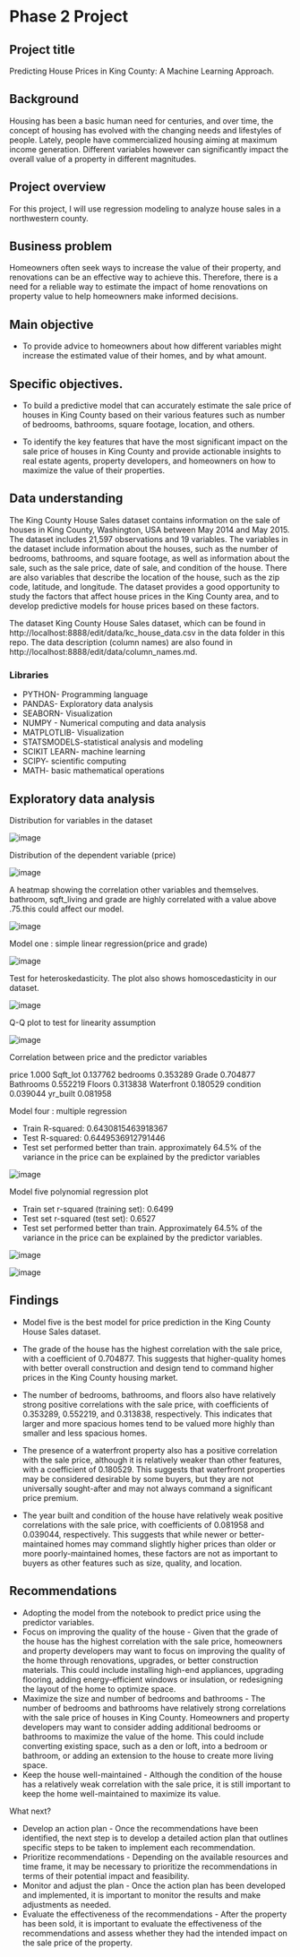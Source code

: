 # Phase 2 Project

## Project title
Predicting House Prices in King County: A Machine Learning Approach.

## Background
Housing has been a basic human need for centuries, and over time, the concept of housing has evolved with the changing needs and lifestyles of people. Lately, people have commercialized housing aiming at maximum income generation. Different variables however can significantly  impact the overall value of a property in different magnitudes.


##  Project overview
For this project, I will use regression modeling to analyze house sales in a northwestern county.

## Business problem
Homeowners often seek ways to increase the value of their property, and renovations can be an effective way to achieve this. Therefore, there is a need for a reliable way to estimate the impact of home renovations on property value to help homeowners make informed decisions.

## Main objective
* To provide advice to homeowners about how different variables might increase the estimated value of their homes, and by what amount.

## Specific objectives.
* To build a predictive model that can accurately estimate the sale price of houses in King County based on their various features such as number of bedrooms, bathrooms, square footage, location, and others.

* To identify the key features that have the most significant impact on the sale price of houses in King County and provide actionable insights to real estate agents, property developers, and homeowners on how to maximize the value of their properties.

## Data understanding
The King County House Sales dataset contains information on the sale of houses in King County, Washington, USA between May 2014 and May 2015. The dataset includes 21,597 observations and 19 variables. The variables in the dataset include information about the houses, such as the number of bedrooms, bathrooms, and square footage, as well as information about the sale, such as the sale price, date of sale, and condition of the house. There are also variables that describe the location of the house, such as the zip code, latitude, and longitude. The dataset provides a good opportunity to study the factors that affect house prices in the King County area, and to develop predictive models for house prices based on these factors.

The dataset King County House Sales dataset, which can be found in http://localhost:8888/edit/data/kc_house_data.csv in the data folder in this repo.
The data description (column names) are also found in http://localhost:8888/edit/data/column_names.md.

### Libraries
* PYTHON- Programming language
* PANDAS- Exploratory data analysis
* SEABORN- Visualization
* NUMPY - Numerical computing and data analysis
* MATPLOTLIB- Visualization
* STATSMODELS-statistical analysis and modeling
* SCIKIT LEARN- machine learning
* SCIPY- scientific computing
* MATH- basic mathematical operations


## Exploratory data analysis
Distribution for variables in the dataset


![image](https://user-images.githubusercontent.com/122217304/227741879-27e5440d-90cf-4c9e-8363-24437775d51b.png)

Distribution of the dependent variable (price)

![image](https://user-images.githubusercontent.com/122217304/227741924-3173a3ff-cf8d-40dc-a97f-a72d8d83e7e8.png)


A heatmap showing the correlation other variables and themselves. bathroom, sqft_living and grade are highly correlated with a value above .75.this could affect our model.


![image](https://user-images.githubusercontent.com/122217304/227741981-0608b87a-06f2-471d-9d96-058e7347c286.png)


Model one : simple linear regression(price and grade)

![image](https://user-images.githubusercontent.com/122217304/227742048-d43a65b3-5d19-455c-b881-8b668f07e62f.png)


Test for heteroskedasticity. The plot also shows homoscedasticity in our dataset.

![image](https://user-images.githubusercontent.com/122217304/227742086-b5a14285-1606-4f4e-85ea-bbd488c41b3b.png)

Q-Q plot to test for linearity assumption

![image](https://user-images.githubusercontent.com/122217304/227742151-b8be21d5-a3e3-4078-9850-1350a240a335.png)

Correlation between price and the predictor variables

price	     1.000
Sqft_lot	 0.137762
bedrooms	 0.353289
Grade	     0.704877
Bathrooms  0.552219
Floors	   0.313838
Waterfront 0.180529
condition	 0.039044
yr_built   0.081958


Model four : multiple regression

* Train R-squared: 0.6430815463918367 
* Test R-squared: 0.6449536912791446 
* Test set performed better than train. approximately 64.5% of the variance    in the price can be explained by the predictor variables

![image](https://user-images.githubusercontent.com/122217304/227742324-3af7f9b1-ed06-4ba8-b16a-6fc2a397b96e.png)

Model five polynomial regression plot	
* Train set r-squared (training set): 0.6499 	
* Test set r-squared (test set): 0.6527 	
* Test set performed better than train. Approximately 64.5% of the variance in the price can be explained by the predictor variables.

![image](https://user-images.githubusercontent.com/122217304/227742354-19307be0-dcbf-4a35-bb5e-22434a74f1d8.png)


![image](https://user-images.githubusercontent.com/122217304/227742366-a4eefebc-6855-41db-85dd-92dc904af792.png)



## Findings

* Model five is the best model for price prediction in the King County House Sales dataset.

* The grade of the house has the highest correlation with the sale price, with a coefficient of 0.704877. This suggests that higher-quality homes with better overall construction and design tend to command higher prices in the King County housing market.

* The number of bedrooms, bathrooms, and floors also have relatively strong positive correlations with the sale price, with coefficients of 0.353289, 0.552219, and 0.313838, respectively. This indicates that larger and more spacious homes tend to be valued more highly than smaller and less spacious homes.

* The presence of a waterfront property also has a positive correlation with the sale price, although it is relatively weaker than other features, with a coefficient of 0.180529. This suggests that waterfront properties may be considered desirable by some buyers, but they are not universally sought-after and may not always command a significant price premium.

* The year built and condition of the house have relatively weak positive correlations with the sale price, with coefficients of 0.081958 and 0.039044, respectively. This suggests that while newer or better-maintained homes may command slightly higher prices than older or more poorly-maintained homes, these factors are not as important to buyers as other features such as size, quality, and location.


## Recommendations
* Adopting the model from the notebook to predict price using the predictor variables.
* Focus on improving the quality of the house - Given that the grade of the house has the highest correlation with the sale price, homeowners and property developers may want to focus on improving the quality of the home through renovations, upgrades, or better construction materials. This could include installing high-end appliances, upgrading flooring, adding energy-efficient windows or insulation, or redesigning the layout of the home to optimize space.
* Maximize the size and number of bedrooms and bathrooms - The number of bedrooms and bathrooms have relatively strong correlations with the sale price of houses in King County. Homeowners and property developers may want to consider adding additional bedrooms or bathrooms to maximize the value of the home. This could include converting existing space, such as a den or loft, into a bedroom or bathroom, or adding an extension to the house to create more living space.
* Keep the house well-maintained - Although the condition of the house has a relatively weak correlation with the sale price, it is still important to keep the home well-maintained to maximize its value.

What next?

* Develop an action plan - Once the recommendations have been identified, the next step is to develop a detailed action plan that outlines specific steps to be taken to implement each recommendation.
* Prioritize recommendations - Depending on the available resources and time frame, it may be necessary to prioritize the recommendations in terms of their potential impact and feasibility.
* Monitor and adjust the plan - Once the action plan has been developed and implemented, it is important to monitor the results and make adjustments as needed.
* Evaluate the effectiveness of the recommendations - After the property has been sold, it is important to evaluate the effectiveness of the recommendations and assess whether they had the intended impact on the sale price of the property.








